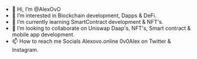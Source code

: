 - 👋 Hi, I’m @AlexOvO
- 👀 I’m interested in Blockchain development, Dapps & DeFi.
- 🌱 I’m currently learning SmartContract development & NFT's.
- 💞️ I’m looking to collaborate on Uniswap Daap's, NFT's, Smart contract & mobile app development.
- 📫 How to reach me Socials Alexovo.online 0v0Alex on Twitter & Instagram.

<!---
AlexOvO/AlexOvO is a ✨ special ✨ repository because its `README.md` (this file) appears on your GitHub profile.
You can click the Preview link to take a look at your changes.
--->
